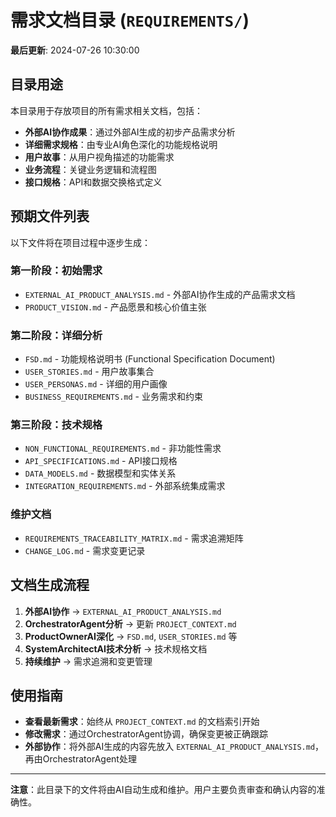 # **需求文档目录 (`REQUIREMENTS/`)**

**最后更新**: 2024-07-26 10:30:00

## **目录用途**

本目录用于存放项目的所有需求相关文档，包括：

- **外部AI协作成果**：通过外部AI生成的初步产品需求分析
- **详细需求规格**：由专业AI角色深化的功能规格说明
- **用户故事**：从用户视角描述的功能需求
- **业务流程**：关键业务逻辑和流程图
- **接口规格**：API和数据交换格式定义

## **预期文件列表**

以下文件将在项目过程中逐步生成：

### **第一阶段：初始需求**
- `EXTERNAL_AI_PRODUCT_ANALYSIS.md` - 外部AI协作生成的产品需求文档
- `PRODUCT_VISION.md` - 产品愿景和核心价值主张

### **第二阶段：详细分析**  
- `FSD.md` - 功能规格说明书 (Functional Specification Document)
- `USER_STORIES.md` - 用户故事集合
- `USER_PERSONAS.md` - 详细的用户画像
- `BUSINESS_REQUIREMENTS.md` - 业务需求和约束

### **第三阶段：技术规格**
- `NON_FUNCTIONAL_REQUIREMENTS.md` - 非功能性需求
- `API_SPECIFICATIONS.md` - API接口规格
- `DATA_MODELS.md` - 数据模型和实体关系
- `INTEGRATION_REQUIREMENTS.md` - 外部系统集成需求

### **维护文档**
- `REQUIREMENTS_TRACEABILITY_MATRIX.md` - 需求追溯矩阵
- `CHANGE_LOG.md` - 需求变更记录

## **文档生成流程**

1. **外部AI协作** → `EXTERNAL_AI_PRODUCT_ANALYSIS.md` 
2. **OrchestratorAgent分析** → 更新 `PROJECT_CONTEXT.md`
3. **ProductOwnerAI深化** → `FSD.md`, `USER_STORIES.md` 等
4. **SystemArchitectAI技术分析** → 技术规格文档
5. **持续维护** → 需求追溯和变更管理

## **使用指南**

- **查看最新需求**：始终从 `PROJECT_CONTEXT.md` 的文档索引开始
- **修改需求**：通过OrchestratorAgent协调，确保变更被正确跟踪
- **外部协作**：将外部AI生成的内容先放入 `EXTERNAL_AI_PRODUCT_ANALYSIS.md`，再由OrchestratorAgent处理

---

**注意**：此目录下的文件将由AI自动生成和维护。用户主要负责审查和确认内容的准确性。 